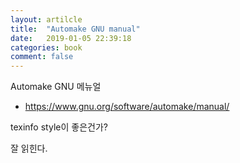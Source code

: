 ```yaml
---
layout: artilcle
title:  "Automake GNU manual"
date:   2019-01-05 22:39:18
categories: book
comment: false
---
```


Automake GNU 메뉴얼

* https://www.gnu.org/software/automake/manual/

texinfo style이 좋은건가?

잘 읽힌다.
